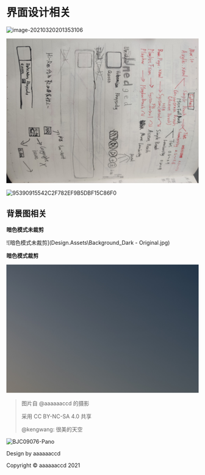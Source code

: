 # 界面设计相关

![image-20210320201353106](Design.Assets/image-20210320201353106.png)

![9E9ED96E7E6D0D72E7EBFA725B49CE31](Design.Assets/9E9ED96E7E6D0D72E7EBFA725B49CE31.jpg)

![95390915542C2F782EF9B5DBF15C86F0](Design.Assets/95390915542C2F782EF9B5DBF15C86F0.jpg)

## 背景图相关

**暗色模式未裁剪**

![暗色模式未裁剪](Design.Assets\Background_Dark - Original.jpg)

**暗色模式裁剪**

![Background_Dark](Design.Assets\Background_Dark.jpg)

> 图片自 @aaaaaaccd 的摄影
>
> 采用 CC BY-NC-SA 4.0 共享
>
> @kengwang: 很美的天空

![BJC09076-Pano](Design.Assets\BJC09076-Pano.jpg)

Design by aaaaaaccd

Copyright © aaaaaaccd 2021

